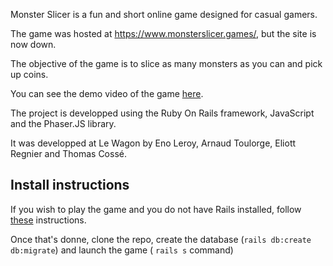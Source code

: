 Monster Slicer is a fun and short online game designed for casual gamers.

The game was hosted at https://www.monsterslicer.games/, but the site is now down.

The objective of the game is to slice as many monsters as you can and pick up coins.

You can see the demo video of the game [here](https://youtu.be/XK0nbuPuGio?t=3753&si=eP3UND6OS2eZNo4W).

The project is developped using the Ruby On Rails framework, JavaScript and the Phaser.JS library.

It was developped at Le Wagon by Eno Leroy, Arnaud Toulorge, Eliott Regnier and Thomas Cossé.





## Install instructions
If you wish to play the game and you do not have Rails installed, follow [these](https://guides.rubyonrails.org/getting_started.html) instructions.

Once that's donne, clone the repo, create the database (`rails db:create db:migrate`) and launch the game ( `rails s` command)
